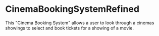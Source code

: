 # CinemaBookingSystemRefined
This "Cinema Booking System" allows a user to look through a cinemas showings to select and book tickets for a showing of a movie.
